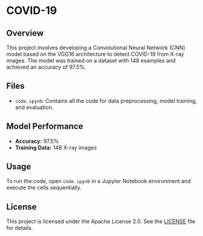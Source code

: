 # COVID-19

## Overview
This project involves developing a Convolutional Neural Network (CNN) model based on the VGG16 architecture to detect COVID-19 from X-ray images. The model was trained on a dataset with 148 examples and achieved an accuracy of 97.5%.

## Files
- `code.ipynb`: Contains all the code for data preprocessing, model training, and evaluation.

## Model Performance
- **Accuracy:** 97.5%
- **Training Data:** 148 X-ray images

## Usage
To run the code, open `code.ipynb` in a Jupyter Notebook environment and execute the cells sequentially.

## License
This project is licensed under the Apache License 2.0. See the [LICENSE](LICENSE) file for details.
